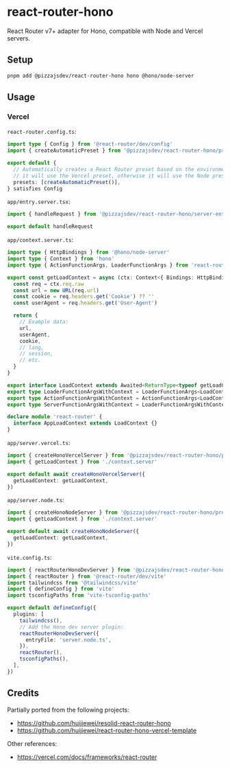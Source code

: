 # react-router-hono

React Router v7+ adapter for Hono, compatible with Node and Vercel servers.

## Setup

```bash
pnpm add @pizzajsdev/react-router-hono hono @hono/node-server
```

## Usage

### Vercel

`react-router.config.ts`:

```ts
import type { Config } from '@react-router/dev/config'
import { createAutomaticPreset } from '@pizzajsdev/react-router-hono/presets/auto'

export default {
  // Automatically creates a React Router preset based on the environment. If it detects that it is running in Vercel,
  // it will use the Vercel preset, otherwise it will use the Node preset.
  presets: [createAutomaticPreset()],
} satisfies Config
```

`app/entry.server.tsx`:

```ts
import { handleRequest } from '@pizzajsdev/react-router-hono/server-entry'

export default handleRequest
```

`app/context.server.ts`:

```ts
import type { HttpBindings } from '@hono/node-server'
import type { Context } from 'hono'
import type { ActionFunctionArgs, LoaderFunctionArgs } from 'react-router'

export const getLoadContext = async (ctx: Context<{ Bindings: HttpBindings }>) => {
  const req = ctx.req.raw
  const url = new URL(req.url)
  const cookie = req.headers.get('Cookie') ?? ''
  const userAgent = req.headers.get('User-Agent')

  return {
    // Example data:
    url,
    userAgent,
    cookie,
    // lang,
    // session,
    // etc.
  }
}

export interface LoadContext extends Awaited<ReturnType<typeof getLoadContext>> {}
export type LoaderFunctionArgsWithContext = LoaderFunctionArgs<LoadContext>
export type ActionFunctionArgsWithContext = ActionFunctionArgs<LoadContext>
export type ServerFunctionArgsWithContext = LoaderFunctionArgsWithContext | ActionFunctionArgsWithContext

declare module 'react-router' {
  interface AppLoadContext extends LoadContext {}
}
```

`app/server.vercel.ts`:

```ts
import { createHonoVercelServer } from '@pizzajsdev/react-router-hono/presets/vercel/server'
import { getLoadContext } from './context.server'

export default await createHonoVercelServer({
  getLoadContext: getLoadContext,
})
```

`app/server.node.ts`:

```ts
import { createHonoNodeServer } from '@pizzajsdev/react-router-hono/presets/node/server'
import { getLoadContext } from './context.server'

export default await createHonoNodeServer({
  getLoadContext: getLoadContext,
})
```

`vite.config.ts`:

```ts
import { reactRouterHonoDevServer } from '@pizzajsdev/react-router-hono/vite'
import { reactRouter } from '@react-router/dev/vite'
import tailwindcss from '@tailwindcss/vite'
import { defineConfig } from 'vite'
import tsconfigPaths from 'vite-tsconfig-paths'

export default defineConfig({
  plugins: [
    tailwindcss(),
    // Add the Hono dev server plugin:
    reactRouterHonoDevServer({
      entryFile: 'server.node.ts',
    }),
    reactRouter(),
    tsconfigPaths(),
  ],
})
```

## Credits

Partially ported from the following projects:

- https://github.com/huijiewei/resolid-react-router-hono
- https://github.com/huijiewei/react-router-hono-vercel-template

Other references:

- https://vercel.com/docs/frameworks/react-router
